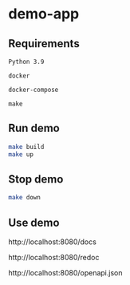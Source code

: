 # demo-app

## Requirements

```Python 3.9```

```docker```

```docker-compose```

```make```

## Run demo
```bash
make build
make up
```

## Stop demo
```bash
make down
```

## Use demo

http://localhost:8080/docs

http://localhost:8080/redoc

http://localhost:8080/openapi.json

